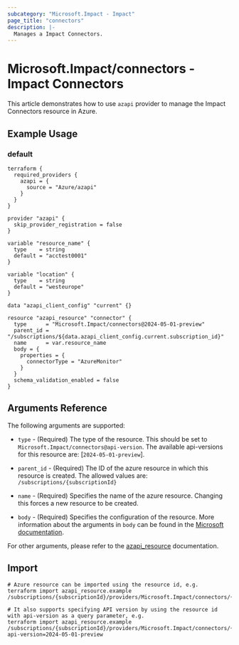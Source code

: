 ```yaml
---
subcategory: "Microsoft.Impact - Impact"
page_title: "connectors"
description: |-
  Manages a Impact Connectors.
---
```


# Microsoft.Impact/connectors - Impact Connectors

This article demonstrates how to use `azapi` provider to manage the Impact Connectors resource in Azure.



## Example Usage

### default

```hcl
terraform {
  required_providers {
    azapi = {
      source = "Azure/azapi"
    }
  }
}

provider "azapi" {
  skip_provider_registration = false
}

variable "resource_name" {
  type    = string
  default = "acctest0001"
}

variable "location" {
  type    = string
  default = "westeurope"
}

data "azapi_client_config" "current" {}

resource "azapi_resource" "connector" {
  type      = "Microsoft.Impact/connectors@2024-05-01-preview"
  parent_id = "/subscriptions/${data.azapi_client_config.current.subscription_id}"
  name      = var.resource_name
  body = {
    properties = {
      connectorType = "AzureMonitor"
    }
  }
  schema_validation_enabled = false
}

```



## Arguments Reference

The following arguments are supported:

* `type` - (Required) The type of the resource. This should be set to `Microsoft.Impact/connectors@api-version`. The available api-versions for this resource are: [`2024-05-01-preview`].

* `parent_id` - (Required) The ID of the azure resource in which this resource is created. The allowed values are:  
  `/subscriptions/{subscriptionId}`

* `name` - (Required) Specifies the name of the azure resource. Changing this forces a new resource to be created.

* `body` - (Required) Specifies the configuration of the resource. More information about the arguments in `body` can be found in the [Microsoft documentation](https://learn.microsoft.com/en-us/azure/templates/Microsoft.Impact/connectors?pivots=deployment-language-terraform).

For other arguments, please refer to the [azapi_resource](https://registry.terraform.io/providers/Azure/azapi/latest/docs/resources/resource) documentation.

## Import

 ```shell
 # Azure resource can be imported using the resource id, e.g.
 terraform import azapi_resource.example /subscriptions/{subscriptionId}/providers/Microsoft.Impact/connectors/{resourceName}
 
 # It also supports specifying API version by using the resource id with api-version as a query parameter, e.g.
 terraform import azapi_resource.example /subscriptions/{subscriptionId}/providers/Microsoft.Impact/connectors/{resourceName}?api-version=2024-05-01-preview
 ```

